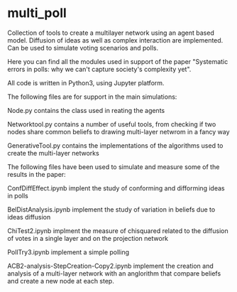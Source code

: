 # multi_poll
Collection of tools to create a multilayer network using an agent based model. Diffusion of ideas as well as complex interaction are implemented. Can be used to simulate voting scenarios and polls. 

Here you can find all the modules used in support of the paper "Systematic errors in polls: why we can't capture society's complexity yet".

All code is written in Python3, using Jupyter platform.

The following files are for support in the main simulations:

Node.py contains the class used in reating the agents

Networktool.py contains a number of useful tools, from checking if two nodes share common beliefs to drawing multi-layer netwrom in a fancy way

GenerativeTool.py contains the implementations of the algorithms used to create the multi-layer networks

The following files have been used to simulate and measure some of the results in the paper:

ConfDiffEffect.ipynb implent the study of conforming and difforming ideas in polls

BelDistAnalysis.ipynb implement the study of variation in beliefs due to ideas diffusion

ChiTest2.ipynb implment the measure of chisquared related to the diffusion of votes in a single layer and on the projection network

PollTry3.ipynb implement a simple polling 

ACB2-analysis-StepCreation-Copy2.ipynb implement the creation and analysis of a multi-layer network with an anglorithm that compare beliefs and create a new node at each step.
